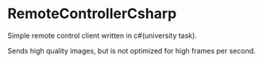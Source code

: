 # RemoteControllerCsharp

Simple remote control client written in c#(university task).

Sends high quality images, but is not optimized for high frames per second.
